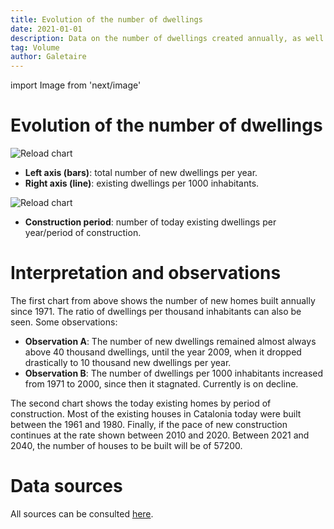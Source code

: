 ```yaml
---
title: Evolution of the number of dwellings
date: 2021-01-01
description: Data on the number of dwellings created annually, as well as the ratio of dwellings per 1,000 inhabitants.
tag: Volume
author: Galetaire
---
```


import Image from 'next/image'

# Evolution of the number of dwellings

<Image
  src="/images/nombrehabitatges.png"
  alt="Reload chart"
  width={1140}
  height={547}
  priority
  className="next-image"
/>

- **Left axis (bars)**: total number of new dwellings per year.
- **Right axis (line)**: existing dwellings per 1000 inhabitants.

<Image
  src="/images/anyhabitatges.png"
  alt="Reload chart"
  width={1122}
  height={519}
  priority
  className="next-image"
/>

- **Construction period**: number of today existing dwellings per year/period of construction.

# Interpretation and observations

The first chart from above shows the number of new homes built annually since 1971. The ratio of dwellings per thousand inhabitants can also be seen. Some observations:

- **Observation A**: The number of new dwellings remained almost always above 40 thousand dwellings, until the year 2009, when it dropped drastically to 10 thousand new dwellings per year.
- **Observation B**: The number of dwellings per 1000 inhabitants increased from 1971 to 2000, since then it stagnated. Currently is on decline.

The second chart shows the today existing homes by period of construction. Most of the existing houses in Catalonia today were built between the 1961 and 1980. Finally, if the pace of new construction continues at the rate shown between 2010 and 2020. Between 2021 and 2040, the number of houses to be built will be of 57200.

# Data sources

All sources can be consulted [here](http://catalanhousing.galetaire.hns.to/methodology).
